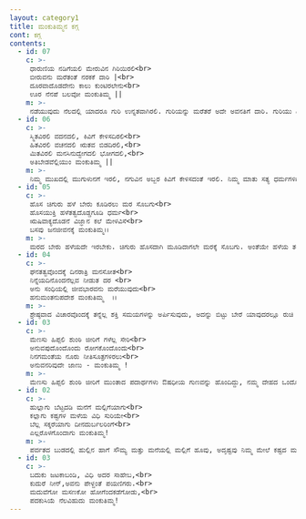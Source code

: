 ```yaml
---
layout: category1
title: ಮಂಕುತಿಮ್ಮನ ಕಗ್ಗ
cont: ಕಗ್ಗ
contents:
  - id: 07
    c: >- 
     ಧಾರುಣಿಯ ನಡಿಗೆಯಲಿ ಮೇರುವಿನ ಗಿರಿಯಿರಲಿ<br>
     ಬೀರುವನು ಮರೆತಂತೆ ನರಕಕೆ ದಾರಿ |<br>
     ದೂರವಾದೊಡದೇನು ಕಾಲು ಕುಂಟಿರಲೇನು<br>
     ಊರ ನೆನಪೆ ಬಲವೋ ಮಂಕುತಿಮ್ಮ ||
    m: >-
     ನಡೆಯುವುದು ನೆಲದಲ್ಲಿ ಯಾದರೂ ಗುರಿ ಉನ್ನತವಾಗಿರಲಿ. ಗುರಿಯನ್ನು ಮರೆತರೆ ಅದೇ ಅವನತಿಗೆ ದಾರಿ. ಗುರಿಯು ಎಷ್ಟು ದೂರವಿದ್ದರೂ, ಕಾಲ ಉಂಟಾಗಿದ್ದರೂ ಗುರಿಯನ್ನು ಸೇರಲೇಬೇಕೆಂಬ ಚಲವೆ ಶಕ್ತಿ ಕೊಡುತ್ತದೆ.
  - id: 06
    c: >- 
     ಸ್ಮಿತವಿರಲಿ ವದನದಲಿ, ಕಿವಿಗೆ ಕೇಳಿಸದಿರಲಿ<br>
     ಹಿತವಿರಲಿ ವಚನದಲಿ ಋತವ ಬಿಡದಿರಲಿ,<br>
     ಮಿತವಿರಲಿ ಮನಸಿನುದ್ವೇಗದಲಿ ಭೋಗದಲಿ,<br>
     ಅತಿಬೇಡವೆಲ್ಲಿಯುಂ ಮಂಕುತಿಮ್ಮ ||
    m: >-
     ನಿಮ್ಮ ಮುಖದಲ್ಲಿ ಮುಗುಳುನಗೆ ಇರಲಿ, ನಗುವಿನ ಅಬ್ಬರ ಕಿವಿಗೆ ಕೇಳಿಸದಂತೆ ಇರಲಿ. ನಿಮ್ಮ ಮಾತು ಸತ್ಯ ಧರ್ಮಗಳಿಗೆ ಹೊರತಾಗಿರದೆ ಹಿತವಾಗಿರಲಿ. ನಿಮ್ಮ ಮನಸ್ಸಿನ ಆವೇಶದಲ್ಲಿ, ಸುಖದ ಬಯಕೆಯಲ್ಲಿ ಮಿತಿ ಇರಲಿ. ಜೀವನದಲ್ಲಿ ಯಾವುದರಲ್ಲಿಯೂ ಅತಿ ಎಂಬುವುದು ಬೇಡ.
  - id: 05
    c: >- 
     ಹೊಸ ಚಿಗುರು ಹಳೆ ಬೇರು ಕೂಡಿರಲು ಮರ ಸೊಬಗು<br>
     ಹೊಸಯುಕ್ತಿ ಹಳೆತತ್ವದೊಡ್ಡಗೂಡಿ ಧರ್ಮ<br>
     ಋಷಿವಾಕ್ಯದೊಡನೆ ವಿಜ್ಞಾನ ಕಲೆ ಮೇಳವಿಸೆ<br>
     ಬಸವು ಜನಜೀವನಕ್ಕೆ ಮಂಕುತಿಮ್ಮ।।
    m: >-
     ಮರದ ಬೇರು ಹಳೆಯದೇ ಇರಬೇಕು. ಚಿಗುರು ಹೊಸದಾಗಿ ಮೂಡಿದಾಗಲೇ ಮರಕ್ಕೆ ಸೊಬಗು. ಅಂತೆಯೇ ಹಳೆಯ ತತ್ವ ಸೂತ್ರಗಳ ಆಧಾರದ ಮೇಲೆ, ಕಾಲಕಾಲಕ್ಕೆ ಹೊಸ ವಿಚಾರಗಳು ರೂಪುಗೊಳ್ಳುವುದೆ ಧರ್ಮ. ಪ್ರಾಚೀನ ಋಷಿಗಳ ಜ್ಞಾನದೊಂದಿಗೆ ಆಧುನಿಕ ವಿಜ್ಞಾನ ಸಮನ್ವಯ ಗೊಂಡರೆನೇ ಜನಜೀವನಕ್ಕೆ ಯಶಸ್ಸು.
  - id: 04
    c: >- 
     ಘನತತ್ವವೊಂದಕ್ಕೆ ದಿನರಾತ್ರಿ ಮನಸೋತ<br>
     ನಿನ್ನೆಯದಿನೊಂದನೆಲ್ಲವ ನೀಡುತ ದರ <br>
     ಅನು ಸಂಧಿಯಲ್ಲಿ ಜೀವಭಾರವನು ಮರೆಯುವುದು<br>
     ಹನುಮಂತನುಪದೇಶ ಮಂಕುತಿಮ್ಮ  ।।
    m: >-
     ಶ್ರೇಷ್ಠವಾದ ವಿಚಾರವೊಂದಕ್ಕೆ ತನ್ನೆಲ್ಲ ಶಕ್ತಿ ಸಮಯಗಳನ್ನು ಅರ್ಪಿಸುವುದು, ಅದನ್ನು ಬಿಟ್ಟು ಬೇರೆ ಯಾವುದರಲ್ಲೂ ರುಚಿ ಕಾಣದಿರುವುದು, ಏಕಾಗ್ರಚಿತ್ತದಿಂದ ತನ್ನದೆಲ್ಲವನ್ನು ಸಮರ್ಪಿಸಿ ಸದಾ ನಾನು ಎನ್ನುವುದನ್ನು ಮರೆಯುವುದು ಇದೇ ಹನುಮಂತನ ಜೀವನದ ಸಂದೇಶ.
  - id: 03
    c: >- 
     ಮೆಣಸು ಹಿಪ್ಪಲಿ ಶುಂಠಿ ಜೀರಿಗೆ ಗಳೆಲ್ಲ ಸೇರಿ<br>
     ಅನುವಪುದೊಂದೊಂದು ರೋಗಕೊಂದೊಂದು<br>
     ನಿನಗಮಂತೆಯ ನೂರು ನೀತಿಸೂತ್ರಗಳಿರಲು<br>
     ಅನುವನರಿವುದೇ ಜಾಣು - ಮಂಕುತಿಮ್ಮ !
    m: >-
     ಮೆಣಸು ಹಿಪ್ಪಲಿ ಶುಂಠಿ ಜೀರಿಗೆ ಮುಂತಾದ ಪದಾರ್ಥಗಳು ಔಷಧೀಯ ಗುಣವನ್ನು ಹೊಂದಿದ್ದು, ನಮ್ಮ ದೇಹದ ಒಂದೊಂದು ರೋಗಕ್ಕೆ ಒಂದೊಂದು ಔಷಧಿಯಂತೆಸೂಕ್ತವಾಗಿರುತ್ತವೆ.ಅದೇ ರೀತಿ ನಮ್ಮ ಮಾನಸಿಕ ಮತ್ತು ಆಧ್ಯಾತ್ಮಿಕ ರುಗ್ಣತೆ ಅಥವಾ ಖಾಯಿಲೆಯನ್ನು ವಾಸಿ ಮಾಡಲು ನೂರಾರು ನೀತಿಸೂತ್ರಗಳು ಇರುವಾಗ, ನಿನಗೆ ಸೂಕ್ತವಾದುದನ್ನು ಆರಿಸಿಕೊಳ್ಳುವುದು ಜಾಣತನ
  - id: 02
    c: >- 
     ಹುಲ್ಲಾಗು ಬೆಟ್ಟದಡಿ ಮನೆಗೆ ಮಲ್ಲಿಗೆಯಾಗು<br>
     ಕಲ್ಲಾಗು ಕಷ್ಟಗಳ ಮಳೆಯ ವಿಧಿ ಸುರಿಯೇ<br>
     ಬೆಲ್ಲ ಸಕ್ಕರೆಯಾಗು ದೀನದುರ್ಬಲರಿಂಗೆ<br>
     ಎಲ್ಲರೊಳಗೊಂದಾಗು ಮಂಕುತಿಮ್ಮ!
    m: >-
     ಪರ್ವತದ ಬುಡದಲ್ಲಿ ಹುಲ್ಲಿನ ಹಾಗೆ ಸೌಮ್ಯ ಮತ್ತು ಮನೆಯಲ್ಲಿ ಮಲ್ಲಿಗೆ ಹೂವು, ಅದೃಷ್ಟವು ನಿಮ್ಮ ಮೇಲೆ ಕಷ್ಟದ ಮಳೆ ಸುರಿಯುವಾಗ ಬಂಡೆಯಂತೆ (ಬಲವಾಗಿರಿ), ಬಡವರಿಗೆ ಮತ್ತು ದುರ್ಬಲರಿಗೆ ಸಕ್ಕರೆ ಮತ್ತು ಬೆಲ್ಲದಂತೆ ಸಿಹಿಯಾಗಿರಿ , ಎಲ್ಲರಲ್ಲೂ ಒಬ್ಬರಾಗಿರಿ, ಮಂಕುತಿಮ್ಮ.
  - id: 03
    c: >-
     ಬದುಕು ಜಟಕಾಬಂಡಿ, ವಿಧಿ ಅದರ ಸಾಹೇಬ,<br>
     ಕುದುರೆ ನೀನ್,ಅವನು ಪೇಳ್ದಂತೆ ಪಯಣಿಗರು.<br>
     ಮದುವೆಗೋ ಮಸಣಕೋ ಹೋಗೆಂದಕಡೆಗೋಡು,<br>
     ಪದಕುಸಿಯೆ ನೆಲವಿಹುದು ಮಂಕುತಿಮ್ಮ!
---
```

